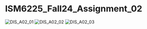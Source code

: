 # ISM6225_Fall24_Assignment_02
![DIS_A02_01](https://github.com/REDDYPRASADRAYALAM/DIS_A02.git/DIS_A02_01.png)
![DIS_A02_02](https://github.com/REDDYPRASADRAYALAM/DIS_A02.git/DIS_A02_02.png)
![DIS_A02_03](https://github.com/REDDYPRASADRAYALAM/DIS_A02.git/DIS_A02_03.png)
